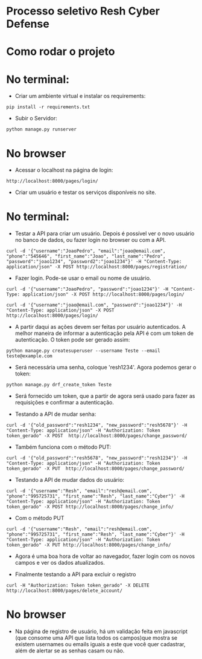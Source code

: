 # Processo seletivo Resh Cyber Defense

# Como rodar o projeto

# No terminal:

- Criar um ambiente virtual e instalar os requirements:

```
pip install -r requirements.txt
```

- Subir o Servidor:

```
python manage.py runserver
```

# No browser

- Acessar o localhost na página de login:
```
http://localhost:8000/pages/login/
```

- Criar um usuário e testar os serviços disponíveis no site.


# No terminal:

- Testar a API para criar um usuário. Depois é possível ver o novo usuário no banco de dados, ou fazer login no browser ou com a API.

```
curl -d '{"username":"JoaoPedro", "email":"joao@email.com", "phone":"545646", "first_name":"Joao", "last_name":"Pedro", "password":"joao1234", "password2":"joao1234"}' -H "Content-Type: application/json" -X POST http://localhost:8000/pages/registration/
```

- Fazer login. Pode-se usar o email ou nome de usuário.

```
curl -d '{"username":"JoaoPedro", "password":"joao1234"}' -H "Content-Type: application/json" -X POST http://localhost:8000/pages/login/
```
```
curl -d '{"username":"joao@email.com", "password":"joao1234"}' -H "Content-Type: application/json" -X POST http://localhost:8000/pages/login/
```

- A partir daqui as ações devem ser feitas por usuário autenticados. A melhor maneira de informar a autenticação pela API é com um token de autenticação. O token pode ser gerado assim:

```
python manage.py createsuperuser --username Teste --email teste@example.com
```

- Será necessária uma senha, coloque 'resh1234'. Agora podemos gerar o token:

```
python manage.py drf_create_token Teste
```
- Será fornecido um token, que a partir de agora será usado para fazer as requisições e confirmar a autenticação.

- Testando a API de mudar senha:

```
curl -d '{"old_password":"resh1234", "new_password":"resh5678"}' -H "Content-Type: application/json" -H "Authorization: Token token_gerado" -X POST  http://localhost:8000/pages/change_password/
```

- Também funciona com o método PUT: 

```
curl -d '{"old_password":"resh5678", "new_password":"resh1234"}' -H "Content-Type: application/json" -H "Authorization: Token token_gerado" -X PUT  http://localhost:8000/pages/change_password/
```


- Testando a API de mudar dados do usuário:

```
curl -d '{"username":"Resh", "email":"resh@email.com", "phone":"995725731", "first_name":"Resh", "last_name":"Cyber"}' -H "Content-Type: application/json" -H "Authorization: Token token_gerado" -X POST http://localhost:8000/pages/change_info/
```

- Com o método PUT

```
curl -d '{"username":"Resh", "email":"resh@email.com", "phone":"995725731", "first_name":"Resh", "last_name":"Cyber"}' -H "Content-Type: application/json" -H "Authorization: Token token_gerado" -X PUT http://localhost:8000/pages/change_info/
```

- Agora é uma boa hora de voltar ao navegador, fazer login com os novos campos e ver os dados atualizados.

- Finalmente testando a API para excluir o registro

```
curl -H "Authorization: Token token_gerado" -X DELETE http://localhost:8000/pages/delete_account/
```

# No browser

- Na página de registro de usuário, há um validação feita em javascript (que consome uma API que lista todos os campos)que mostra se existem usernames ou emails iguais a este que você quer cadastrar, além de alertar se as senhas casam ou não.